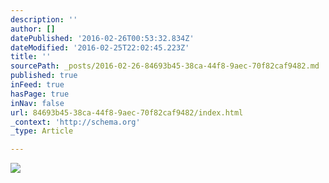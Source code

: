 ```yaml
---
description: ''
author: []
datePublished: '2016-02-26T00:53:32.834Z'
dateModified: '2016-02-25T22:02:45.223Z'
title: ''
sourcePath: _posts/2016-02-26-84693b45-38ca-44f8-9aec-70f82caf9482.md
published: true
inFeed: true
hasPage: true
inNav: false
url: 84693b45-38ca-44f8-9aec-70f82caf9482/index.html
_context: 'http://schema.org'
_type: Article

---
```

![](https://the-grid-user-content.s3-us-west-2.amazonaws.com/fb3aff5b-0dc9-46d8-86bc-9e0b8413f84f.png)